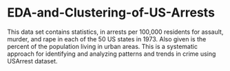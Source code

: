 # EDA-and-Clustering-of-US-Arrests
This data set contains statistics, in arrests per 100,000 residents for assault, murder, and rape in each of the 50 US states in 1973. Also given is the percent of the population living in urban areas. This is a systematic approach for identifying and analyzing patterns and trends in crime using USArrest dataset.
